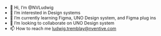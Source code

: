 - 👋 Hi, I’m @NVLudwig
- 👀 I’m interested in Design systems
- 🌱 I’m currently learning Figma, UNO Design system, and Figma plug ins
- 💞️ I’m looking to collaborate on UNO Design system
- 📫 How to reach me ludwig.tremblay@nventive.com

<!---
NVLudwig/NVLudwig is a ✨ special ✨ repository because its `README.md` (this file) appears on your GitHub profile.
You can click the Preview link to take a look at your changes.
--->
